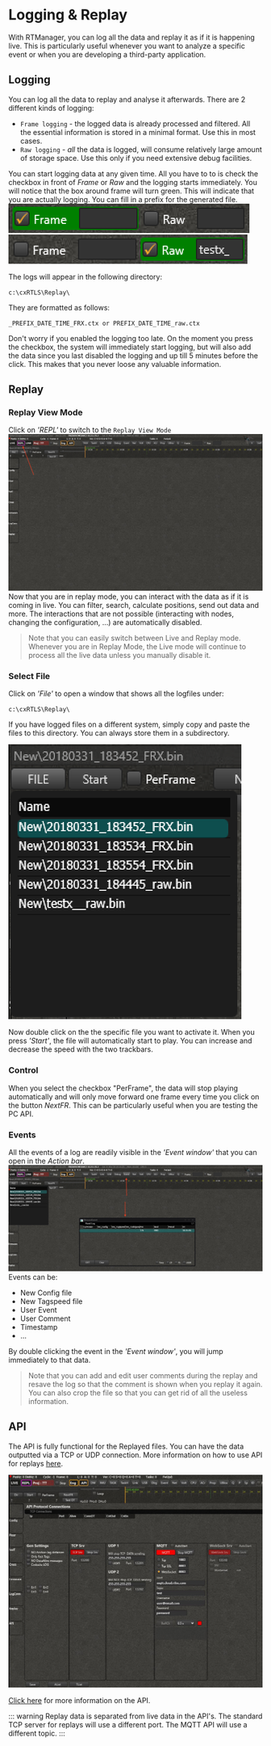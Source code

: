 # Logging & Replay
With RTManager, you can log all the data and replay it as if it is happening live. This is particularly useful whenever you want to analyze a specific event or when you are developing a third-party application.

## Logging
You can log all the data to replay and analyse it afterwards.
There are 2 different kinds of logging:
- `Frame logging` - the logged data is already processed and filtered. All the essential information is stored in a minimal format. Use this in most cases.
- `Raw logging` - *all* the data is logged, will consume relatively large amount of storage space. Use this only if you need extensive debug facilities.

You can start logging data at any given time. All you have to to is check the checkbox in front of _Frame_ or _Raw_ and the logging starts immediately. You will notice that the box around frame will turn green. This will indicate that you are actually logging.
You can fill in a prefix for the generated file.
![log](./img/cxRTLS/logging_frame.png)
![log](./img/cxRTLS/logging_raw_prefix.png)

The logs will appear in the following directory:
```
c:\cxRTLS\Replay\
```
They are formatted as follows:
```
_PREFIX_DATE_TIME_FRX.ctx or PREFIX_DATE_TIME_raw.ctx
```

Don't worry if you enabled the logging too late. On the moment you press the checkbox, the system will immediately start logging, but will also add the data since you last disabled the logging and up till 5 minutes before the click. This makes that you never loose any valuable information.

## Replay
### Replay View Mode
Click on _'REPL'_ to switch to the `Replay View Mode`
![replay](./img/cxRTLS/replay.png)
Now that you are in replay mode, you can interact with the data as if it is coming in live. You can filter, search, calculate positions, send out data and more. The interactions that are not possible (interacting with nodes, changing the configuration, ...) are automatically disabled.

> Note that you can easily switch between Live and Replay mode.
> Whenever you are in Replay Mode, the Live mode will continue to process all the live data unless you manually disable it.

### Select File
Click on _'File'_ to open a window that shows all the logfiles under:
```
c:\cxRTLS\Replay\
```
If you have logged files on a different system, simply copy and paste the files to this directory. You can always store them in a subdirectory.

![replay_file](./img/cxRTLS/replay_file.png)

Now double click on the the specific file you want to activate it. When you press _'Start'_, the file will automatically start to play.
You can increase and decrease the speed with the two trackbars.

### Control
When you select the checkbox "PerFrame", the data will stop playing automatically and will only move forward one frame every time you click on the button _NextFR_.
This can be particularly useful when you are testing the PC API.

### Events
All the events of a log are readily visible in the _'Event window'_ that you can open in the _Action bar_.
![replay_event](./img/cxRTLS/replay_event.png)
Events can be:
- New Config file
- New Tagspeed file
- User Event
- User Comment
- Timestamp
- ...

By double clicking the event in the _'Event window'_, you will jump immediately to that data.

> Note that you can add and edit user comments during the replay and resave the log so that the comment is shown when you replay it again.
You can also crop the file so that you can get rid of all the useless information.


## API
The API is fully functional for the Replayed files. You can have the data outputted via a TCP or UDP connection. More information on how to use API for replays [here](../getstarted/trying_demo_replays.html#rtmanager). 

![api_view](./img/cxRTLS/api.jpg)

[Click here](../api/) for more information on the API.

::: warning
Replay data is separated from live data in the API's. The standard TCP server for replays will use a different port. The MQTT API will use a different topic.
:::